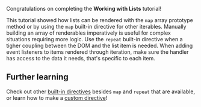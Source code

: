 Congratulations on completing the **Working with Lists** tutorial!

This tutorial showed how lists can be rendered with the `map` array prototype
method or by using the `map` built-in directive for other iterables. Manually
building an array of renderables imperatively is useful for complex situations
requiring more logic. Use the `repeat` built-in directive when a tigher
coupling between the DOM and the list item is needed. When adding event
listeners to items rendered through iteration, make sure the handler has
access to the data it needs, that's specific to each item.

## Further learning
Check out other [built-in directives](/docs/templates/directives/)
besides `map` and `repeat` that are available, or learn how to make a
[custom directive](/docs/templates/custom-directives/)!

<!-- TODO(augustinekim) Add callout to virtualizer for handling big lists
     when it lands -->